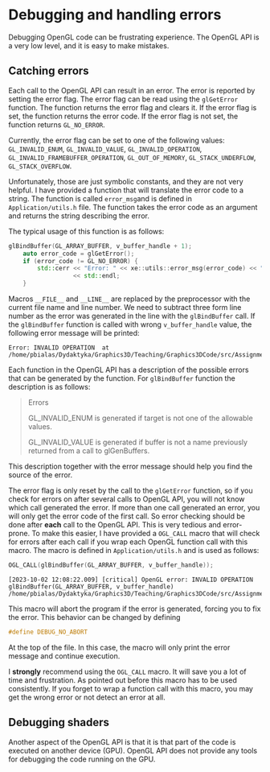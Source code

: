 # Debugging and handling errors

Debugging OpenGL code can be frustrating experience. The OpenGL API is a very low level, and it is easy to make
mistakes.

## Catching errors

Each call to the OpenGL API can result in an error. The error is reported by setting the error flag. The error flag can
be read using the `glGetError` function. The function returns the error flag and clears it. If the error flag is set,
the function returns the error code. If the error flag is not set, the function returns `GL_NO_ERROR`.

Currently, the error flag can be set to one of the following values:
`GL_INVALID_ENUM`, `GL_INVALID_VALUE`, `GL_INVALID_OPERATION`, `GL_INVALID_FRAMEBUFFER_OPERATION`, `GL_OUT_OF_MEMORY`, `GL_STACK_UNDERFLOW`, `GL_STACK_OVERFLOW`.

Unfortunately, those are just symbolic constants, and they are not very helpful. I have provided a function that will
translate the error code to a string. The function is called `error_msg`and is defined in `Application/utils.h` file.
The function takes the error code as an argument and returns the string describing the error.

The typical usage of this function is as follows:

```c++
glBindBuffer(GL_ARRAY_BUFFER, v_buffer_handle + 1);
    auto error_code = glGetError();
    if (error_code != GL_NO_ERROR) {
        std::cerr << "Error: " << xe::utils::error_msg(error_code) << "  at " << __FILE__ << ":" << (__LINE__ - 3)
                  << std::endl;
    }
```

Macros `__FILE__` and `__LINE__` are replaced by the preprocessor with the current file name and line number. We need to
subtract three form line number as the error was generated in the line with the `glBindBuffer` call. If
the `glBindBuffer` function is called with wrong  `v_buffer_handle` value, the following error message will be printed:

```text
Error: INVALID OPERATION  at /home/pbialas/Dydaktyka/Graphics3D/Teaching/Graphics3DCode/src/Assignments/00_Triangle/app.cpp:52
``` 

Each function in the OpenGL API has a description of the possible errors that can be generated by the function.
For `glBindBuffer` function the description is as follows:

> Errors
>
>GL_INVALID_ENUM is generated if target is not one of the allowable values.
>
>GL_INVALID_VALUE is generated if buffer is not a name previously returned from a call to glGenBuffers.

This description together with the error message should help you find the source of the error.

The error flag is only reset by the call to the `glGetError` function, so if you check for errors on after several calls
to OpenGL API, you will not know which call generated the error. If more than one call generated an error, you will only
get the error code of the first call. So error checking should be done after __each__ call to the OpenGL API.
This is very tedious and error-prone. To make this easier, I have provided a `OGL_CALL` macro that will check for errors
after each call if you wrap each OpenGL function call with this macro. The macro is defined in `Application/utils.h` and
is used as follows:

```c++
OGL_CALL(glBindBuffer(GL_ARRAY_BUFFER, v_buffer_handle));
```

```text
[2023-10-02 12:08:22.009] [critical] OpenGL error: INVALID OPERATION  glBindBuffer(GL_ARRAY_BUFFER, v_buffer_handle) /home/pbialas/Dydaktyka/Graphics3D/Teaching/Graphics3DCode/src/Assignments/00_Triangle/app.cpp:52
```

This macro will abort the program if the error is generated, forcing you to fix the error. This behavior can be changed
by defining

```c++
#define DEBUG_NO_ABORT
```

At the top of the file. In this case, the macro will only print the error message and continue execution.

I __strongly__ recommend using the `OGL_CALL` macro. It will save you a lot of time and frustration. As pointed out
before this macro has to be used consistently. If you forget to wrap a function call with this macro, you may get the
wrong error or not detect an error at all.

## Debugging shaders

Another aspect of the OpenGL API is that it is that part of the code is executed on another device (GPU). OpenGL API does not provide any tools for debugging the code running on the GPU. 


